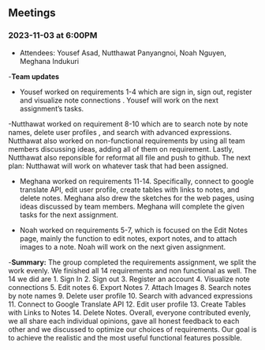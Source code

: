 ## Meetings

### 2023-11-03 at 6:00PM
- Attendees: Yousef Asad, Nutthawat Panyangnoi, Noah Nguyen, Meghana Indukuri

-**Team updates** 
- Yousef worked on requirements 1-4 which are sign in, sign out, register and visualize note connections . Yousef will work on the next assignment’s tasks. 

-Nutthawat worked on requirement 8-10 which are to search note by note names, delete user profiles , and search with advanced expressions. Nutthawat also worked on non-functional requirements by using all team members discussing ideas, adding all of them on requirement. Lastly, Nutthawat also reponsible for reformat all file and push to github. 
The next plan: Nutthawat will work on whatever task that had been assigned.

- Meghana worked on requirements 11-14. Specifically, connect to google translate API, edit user profile, create tables with links to notes, and delete notes. Meghana also drew the sketches for the web pages, using ideas discussed by team members. Meghana will complete the given tasks for the next assignment.

- Noah worked on requirements 5-7, which is focused on the Edit Notes page, mainly the function to edit notes, export notes, and to attach images to a note. Noah will work on the next given assignment.

-**Summary:**
 The group completed the requirements assignment, we split the work evenly. We finished all 14 requirements and non functional as well. The 14 we did are 1. Sign In 2. Sign out 3. Register an account 4. Visualize note connections 5. Edit notes 6. Export Notes 7. Attach Images 8. Search notes by note names 9. Delete user profile 10. Search with advanced expressions 11. Connect to Google Translate API 12. Edit user profile 13. Create Tables with Links to Notes 14. Delete Notes. Overall, everyone contributed evenly, we all share each individual opinions, gave all honest feedback to each other and we discussed to optimize our choices of requirements. Our goal is to achieve the realistic and the most useful functional features possible.